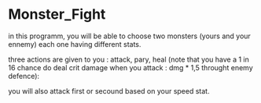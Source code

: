 # Monster_Fight


in this programm, you will be able to choose two monsters (yours and your ennemy) each one having different stats.

three actions are given to you : attack, pary, heal (note that you have a 1 in 16 chance do deal crit damage when you attack : dmg * 1,5 throught enemy defence):

you will also attack first or secound based on your speed stat.
